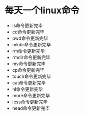 # 每天一个linux命令

- ls命令更新完毕
- cd命令更新完毕
- pwd命令更新完毕
- mkdir命令更新完毕
- rm命令更新完毕
- rmdir命令更新完毕
- mv命令更新完毕
- cp命令更新完毕
- touch命令更新完毕
- cat命令更新完毕
- nl命令更新完毕
- more命令更新完毕
- less命令更新完毕
- head命令更新完毕
